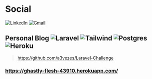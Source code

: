 # Social
[<img alt="LinkedIn" src="https://img.shields.io/badge/linkedin%20-%230077B5.svg?&style=for-the-badge&logo=linkedin&logoColor=white"/>](https://www.linkedin.com/in/ariza-arthur/) [<img alt="Gmail" src="https://img.shields.io/badge/Gmail-D14836?style=for-the-badge&logo=gmail&logoColor=white" />](mailto:arthur.aariza@gmail.com) 

## Personal Blog <img alt="Laravel" src="https://img.shields.io/badge/Laravel-FF2D20?style=for-the-badge&logo=laravel&logoColor=white"/> <img alt="Tailwind" src="https://img.shields.io/badge/Tailwind_CSS-38B2AC?style=for-the-badge&logo=tailwind-css&logoColor=white"/> <img alt="Postgres" src="https://img.shields.io/badge/PostgreSQL-316192?style=for-the-badge&logo=postgresql&logoColor=white"/> <img alt="Heroku" src="https://img.shields.io/badge/heroku%20-%23430098.svg?&style=for-the-badge&logo=heroku&logoColor=white"/>
> https://github.com/a3vezes/Laravel-Challenge
### https://ghastly-flesh-43910.herokuapp.com/
